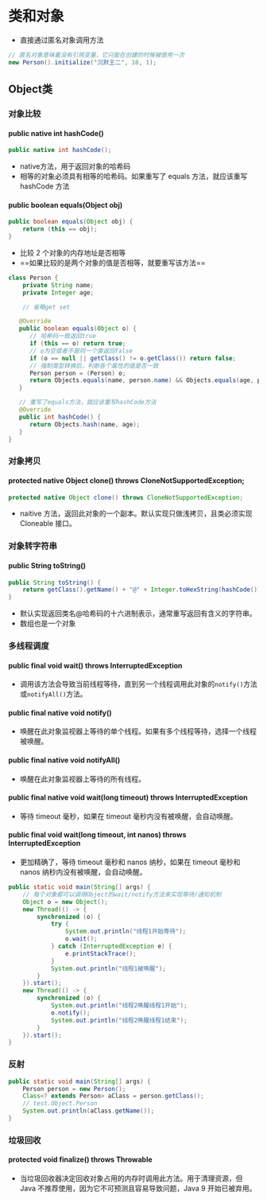 # 类和对象

- 直接通过匿名对象调用方法

```java
// 匿名对象意味着没有引用变量，它只能在创建的时候被使用一次
new Person().initialize("沉默王二", 18, 1);
```

## Object类

### 对象比较

#### public native int hashCode()

```java
public native int hashCode();
```

- native方法，用于返回对象的哈希码
- 相等的对象必须具有相等的哈希码。如果重写了 equals 方法，就应该重写 hashCode 方法

#### public boolean equals(Object obj)

```java
public boolean equals(Object obj) {
    return (this == obj);
}
```

- 比较 2 个对象的内存地址是否相等
- ==如果比较的是两个对象的值是否相等，就要重写该方法==

```java
class Person {
    private String name;
    private Integer age;

    // 省略get set

   @Override
   public boolean equals(Object o) {
      // 哈希码一致返回true
      if (this == o) return true;
      // o为空或者不是同一个类返回false
      if (o == null || getClass() != o.getClass()) return false;
      // 强制类型转换后，判断各个属性的值是否一致
      Person person = (Person) o;
      return Objects.equals(name, person.name) && Objects.equals(age, person.age);
   }

   // 重写了equals方法，就应该重写hashCode方法
   @Override
   public int hashCode() {
      return Objects.hash(name, age);
   }
}
```

### 对象拷贝

#### protected native Object clone() throws CloneNotSupportedException;

```java
protected native Object clone() throws CloneNotSupportedException;
```

- naitive 方法，返回此对象的一个副本。默认实现只做浅拷贝，且类必须实现 Cloneable 接口。

### 对象转字符串

#### public String toString()

```java
public String toString() {
    return getClass().getName() + "@" + Integer.toHexString(hashCode());
}
```

- 默认实现返回类名@哈希码的十六进制表示，通常重写返回有含义的字符串。
- 数组也是一个对象

### 多线程调度

#### public final void wait() throws InterruptedException

- 调用该方法会导致当前线程等待，直到另一个线程调用此对象的`notify()`方法或`notifyAll()`方法。

#### public final native void notify()

- 唤醒在此对象监视器上等待的单个线程。如果有多个线程等待，选择一个线程被唤醒。

#### public final native void notifyAll()

- 唤醒在此对象监视器上等待的所有线程。

#### public final native void wait(long timeout) throws InterruptedException

- 等待 timeout 毫秒，如果在 timeout 毫秒内没有被唤醒，会自动唤醒。

#### public final void wait(long timeout, int nanos) throws InterruptedException

- 更加精确了，等待 timeout 毫秒和 nanos 纳秒，如果在 timeout 毫秒和 nanos 纳秒内没有被唤醒，会自动唤醒。

```java
public static void main(String[] args) {
    // 每个对象都可以调用Object的wait/notify方法来实现等待/通知机制
    Object o = new Object();
    new Thread(() -> {
        synchronized (o) {
            try {
                System.out.println("线程1开始等待");
                o.wait();
            } catch (InterruptedException e) {
                e.printStackTrace();
            }
            System.out.println("线程1被唤醒");
        }
    }).start();
    new Thread(() -> {
        synchronized (o) {
            System.out.println("线程2唤醒线程1开始");
            o.notify();
            System.out.println("线程2唤醒线程1结束");
        }
    }).start();
}
```

### 反射

```java
public static void main(String[] args) {
    Person person = new Person();
    Class<? extends Person> aClass = person.getClass();
    // test.Object.Person
    System.out.println(aClass.getName());
}
```

### 垃圾回收

#### protected void finalize() throws Throwable

- 当垃圾回收器决定回收对象占用的内存时调用此方法。用于清理资源，但 Java 不推荐使用，因为它不可预测且容易导致问题，Java 9 开始已被弃用。